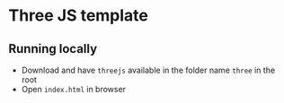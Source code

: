 # Three JS template

## Running locally

- Download and have `threejs` available in the folder name `three` in the root
- Open `index.html` in browser
